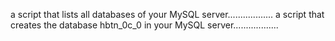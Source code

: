 a script that lists all databases of your MySQL server..................
a script that creates the database hbtn_0c_0 in your MySQL server..................
